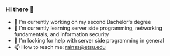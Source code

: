 ### Hi there 👋

- 🔭 I’m currently working on my second Bachelor's degree
- 🌱 I’m currently learning server side programming, networking fundamentals, and information security
- 🤔 I’m looking for help with server side programming in general
- 📫 How to reach me: rainss@etsu.edu

<!--
**scrainss/scrainss** is a ✨ _special_ ✨ repository because its `README.md` (this file) appears on your GitHub profile.

Here are some ideas to get you started:

- 🔭 I’m currently working on my second Bachelor's degree
- 🌱 I’m currently learning server side programming
- 👯 I’m looking to collaborate on ...
- 🤔 I’m looking for help with server side programming in general
- 💬 Ask me about ...
- 📫 How to reach me: rainss@etsu.edu
- ⚡ Fun fact: ...
-->
